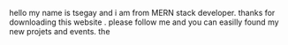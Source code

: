hello my name is tsegay and i am from MERN stack developer. thanks for downloading this website . please follow me and you can easilly found my new projets and events.
the 
